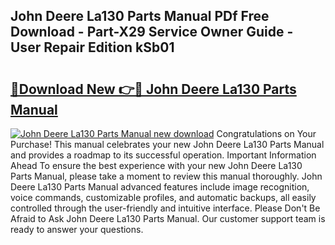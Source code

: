## John Deere La130 Parts Manual PDf Free Download - Part-X29 Service Owner Guide - User Repair Edition kSb01

# <h2><a href="http://bc88170.oget.top/?id=John+Deere+La130+Parts+Manual">🔗Download New 👉🔴 John Deere La130 Parts Manual</a></h2>

[![John Deere La130 Parts Manual new download](https://i.imgur.com/5g1atiW.png)](http://bc88170.oget.top/?id=John+Deere+La130+Parts+Manual)
Congratulations on Your Purchase! This manual celebrates your new John Deere La130 Parts Manual and provides a roadmap to its successful operation. Important Information Ahead To ensure the best experience with your new John Deere La130 Parts Manual, please take a moment to review this manual thoroughly. John Deere La130 Parts Manual advanced features include image recognition, voice commands, customizable profiles, and automatic backups, all easily controlled through the user-friendly and intuitive interface. Please Don't Be Afraid to Ask John Deere La130 Parts Manual. Our customer support team is ready to answer your questions.

